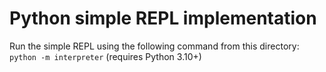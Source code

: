 # Python simple REPL implementation

Run the simple REPL using the following command from this directory: `python -m interpreter` (requires Python 3.10+)
